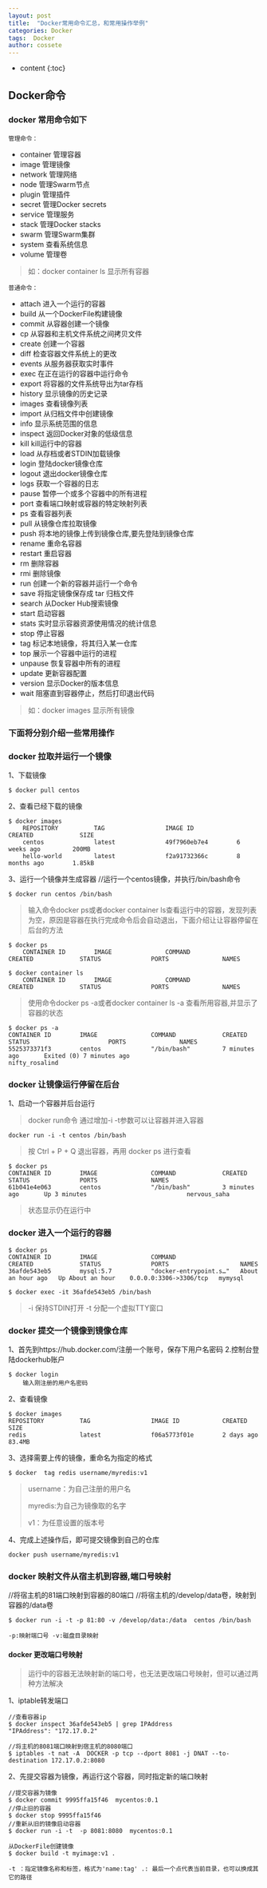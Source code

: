 ```yaml
---
layout: post
title:  "Docker常用命令汇总，和常用操作举例"
categories: Docker
tags:  Docker
author: cossete
---
```


* content
{:toc}

## Docker命令
### docker 常用命令如下
`管理命令：`
  - container   管理容器
  - image       管理镜像
  - network     管理网络
  - node        管理Swarm节点
  - plugin      管理插件
  - secret      管理Docker secrets
  - service     管理服务
  - stack       管理Docker stacks
  - swarm       管理Swarm集群
  - system      查看系统信息
  - volume      管理卷

>  如：docker container ls 显示所有容器

`普通命令：`
    
  - attach     进入一个运行的容器
  - build      从一个DockerFile构建镜像
  - commit     从容器创建一个镜像
  - cp          从容器和主机文件系统之间拷贝文件 
  - create      创建一个容器
  - diff        检查容器文件系统上的更改
  - events      从服务器获取实时事件
  - exec        在正在运行的容器中运行命令
  - export      将容器的文件系统导出为tar存档
  - history     显示镜像的历史记录
  - images      查看镜像列表
  - import      从归档文件中创建镜像
  - info        显示系统范围的信息
  - inspect     返回Docker对象的低级信息
  - kill        kill运行中的容器
  - load        从存档或者STDIN加载镜像
  - login       登陆docker镜像仓库
  - logout      退出docker镜像仓库
  - logs        获取一个容器的日志
  - pause       暂停一个或多个容器中的所有进程
  - port        查看端口映射或容器的特定映射列表
  - ps          查看容器列表
  - pull        从镜像仓库拉取镜像
  - push        将本地的镜像上传到镜像仓库,要先登陆到镜像仓库
  - rename      重命名容器
  - restart     重启容器
  - rm          删除容器
  - rmi         删除镜像
  - run         创建一个新的容器并运行一个命令
  - save        将指定镜像保存成 tar 归档文件
  - search      从Docker Hub搜索镜像
  - start       启动容器
  - stats       实时显示容器资源使用情况的统计信息
  - stop       停止容器
  - tag         标记本地镜像，将其归入某一仓库
  - top         展示一个容器中运行的进程
  - unpause     恢复容器中所有的进程
  - update      更新容器配置
  - version    显示Docker的版本信息
  - wait        阻塞直到容器停止，然后打印退出代码

>  如：docker images 显示所有镜像

### 下面将分别介绍一些常用操作
### docker 拉取并运行一个镜像
1、下载镜像
```shell
$ docker pull centos 
```

2、查看已经下载的镜像

```shell
$ docker images
    REPOSITORY          TAG                 IMAGE ID            CREATED             SIZE
    centos              latest              49f7960eb7e4        6 weeks ago         200MB
    hello-world         latest              f2a91732366c        8 months ago        1.85kB
```

3、运行一个镜像并生成容器
//运行一个centos镜像，并执行/bin/bash命令

```shell
$ docker run centos /bin/bash
```

>  输入命令docker ps或者docker container ls查看运行中的容器，发现列表为空，原因是容器在执行完成命令后会自动退出，下面介绍让让容器停留在后台的方法

```shell
$ docker ps
    CONTAINER ID        IMAGE               COMMAND             CREATED             STATUS              PORTS               NAMES
    
$ docker container ls
    CONTAINER ID        IMAGE               COMMAND             CREATED             STATUS              PORTS               NAMES
```

>  使用命令docker ps -a或者docker container ls -a 查看所用容器,并显示了容器的状态

```shell
$ docker ps -a
CONTAINER ID        IMAGE               COMMAND             CREATED             STATUS                      PORTS               NAMES
5525373371f3        centos              "/bin/bash"         7 minutes ago       Exited (0) 7 minutes ago                        nifty_rosalind
```

### docker 让镜像运行停留在后台
1、启动一个容器并后台运行

> docker run命令 通过增加-i -t参数可以让容器并进入容器

```shell
docker run -i -t centos /bin/bash
```

> 按 Ctrl + P + Q 退出容器，再用 docker ps 进行查看

```shell
$ docker ps
CONTAINER ID        IMAGE               COMMAND             CREATED             STATUS              PORTS               NAMES
61b041e4e063        centos              "/bin/bash"         3 minutes ago       Up 3 minutes                            nervous_saha
```

> 状态显示仍在运行中

### docker 进入一个运行的容器
```shell
$ docker ps
CONTAINER ID        IMAGE               COMMAND                  CREATED             STATUS              PORTS                    NAMES
36afde543eb5        mysql:5.7           "docker-entrypoint.s…"   About an hour ago   Up About an hour    0.0.0.0:3306->3306/tcp   mymysql
```

```shell
$ docker exec -it 36afde543eb5 /bin/bash
```

>  -i 保持STDIN打开 -t 分配一个虚拟TTY窗口

### docker 提交一个镜像到镜像仓库
1、首先到https://hub.docker.com/注册一个账号，保存下用户名密码 2.控制台登陆dockerhub账户

```shell
$ docker login
    输入刚注册的用户名密码
```

2、查看镜像

```shell
$ docker images
REPOSITORY          TAG                 IMAGE ID            CREATED             SIZE
redis               latest              f06a5773f01e        2 days ago          83.4MB
```

3、选择需要上传的镜像，重命名为指定的格式

```shell
$ docker  tag redis username/myredis:v1
```

>  username：为自己注册的用户名
>
> myredis:为自己为镜像取的名字
>
> v1：为任意设置的版本号

4、完成上述操作后，即可提交镜像到自己的仓库

```shell
docker push username/myredis:v1
```



### docker 映射文件从宿主机到容器,端口号映射

//将宿主机的81端口映射到容器的80端口
//将宿主机的/develop/data卷，映射到容器的/data卷

```shell
$ docker run -i -t -p 81:80 -v /develop/data:/data  centos /bin/bash

-p:映射端口号 -v:磁盘目录映射
```

#### docker 更改端口号映射
>  运行中的容器无法映射新的端口号，也无法更改端口号映射，但可以通过两种方法解决

1、iptable转发端口

```shell
//查看容器ip
$ docker inspect 36afde543eb5 | grep IPAddress
"IPAddress": "172.17.0.2"

//将主机的8081端口映射到宿主机的8080端口
$ iptables -t nat -A  DOCKER -p tcp --dport 8081 -j DNAT --to-destination 172.17.0.2:8080
```

2、先提交容器为镜像，再运行这个容器，同时指定新的端口映射

```shell
//提交容器为镜像
$ docker commit 9995ffa15f46  mycentos:0.1
//停止旧的容器
$ docker stop 9995ffa15f46
//重新从旧的镜像启动容器
$ docker run -i -t  -p 8081:8080  mycentos:0.1

从DockerFile创建镜像
$ docker build -t myimage:v1 .

-t ：指定镜像名称和标签，格式为'name:tag' .: 最后一个点代表当前目录，也可以换成其它的路径
```